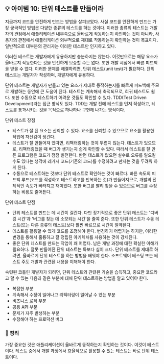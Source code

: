 ## 💡 아이템 10: 단위 테스트를 만들어라

지금까지 코드를 안전하게 만드는 방법을 살펴보았다.
사실 코드를 안전하게 만드는 가장 궁극적인 방법은 다양한 종류의 테스트를 하는 것이다.
이러한 종류의 테스트는 개발자의 관점에서 애플리케이션 내부족으로 올바르게 작동하는지 확인하는 것이 아니라, 사용자의 관점에서 애플리케이션 외부적으로 제대로 작동하는지 확인하는 것이 목표이다.
일반적으로 대부분의 관리자는 이러한 테스트만 인지하고 있다.

이러한 테스트는 개발자에게 유용하지만 충분하지는 않는다.
이것만으로는 해당 요소가 올바르지 작동한다는 것을 안전하게 보중할 수는 없다.
또한 개발 시점에서 빠른 피드백을 받을 수 없다.
이러한 문제를 해결하려면, 단위 테스트(unit test)가 필요하다.
단위 테스트는 개발자가 작성하며, 개발자에게 유용하다.

단위 테스트는 개발자가 만들고 있는 요소가 제대로 동작하는지를 빠르게 피드백해 주므로 개발하는 동안에 큰 도움이 된다.
테스트는 계속해서 축적되므로, 희귀 테스트도 쉽다.
또한 수동으로 테스트하기 어려운 것들도 확인할 수 있다.
TDD(Test Driven Development)라는 접근 방식도 있다.
TDD는 개발 전에 테스트를 먼저 작성하고, 테스트를 통과시키는 것을 목적으로 하나하나 구현해 나가는 방식이다.

단위 테스트 장점
- 테스트가 잘 된 요소는 신뢰할 수 있다. 요소를 신뢰할 수 있으므로 요소를 활용한 작업에 자신감이 생긴다.
- 테스트가 잘 만들어져 있따면, 리팩터링하는 것이 두렵지 않는다. 테스트가 있으므로, 리팩터링했을 때 버그가 생기는지 쉽게 확인할 수 있다. 따라서 테스트를 잘 만든 프로그램은 코드가 점점 발전한다. 반면 테스트가 없으면 실수로 오류를 일으킬 수도 있다는 생각에 레거시 코드(기존의 코드)를 수정하려고 만지는 것을 두려워 하게 된다.
- 수동으로 테스트하는 것보다 단위 테스트로 확인하는 것이 빠르다. 빠른 속도의 피드백 루프(코드를 작성하고 테스트하고를 반복하는 것)가 만들어지므로, 개발의 전체적인 속도가 빠라지고 재미있다. 또한 버그를 빨리 찾을 수 있으므로 버그를 수정하는 비용도 줄어든다.

단위 테스트 단점
- 단위 테스트를 만드는 데 시간이 걸린다. 다만 장기적으로 좋은 단위 테스트는 '디버깅 시간'과 '버그를 찾는 데 소모되는 시간'을 줄여 준다. 또한 단위 테스트가 수동 테스트(또는 다른 종류의 테스트)보다 훨씬 빠르므로 시간이 절약된다.
- 테스트를 활용할 수 있게 코드를 조정해야 한다. 변경하기 어렵기는 하지만, 이러한 변경을 통해서 훌륭하고 잘 정립된 아키텍처를 사용하는 것이 강제된다.
- 좋은 단위 테스트를 만드는 작업이 꽤 어렵다. 남은 개발 과정에 대한 확실한 이해가 필요하다. 잘못 만들어진 단위 테스트는 득보다 실이 크다. 단위 테스트를 제대로 하려면, 올바르게 단위 테스트를 하는 방법을 배워야 한다. 소프트웨어 테스팅 또는 테스트 주도 개발과 관련된 내용을 이해해야 한다.

숙련된 코틀린 개발자가 되려면, 단위 테스트와 관련된 기술을 습득하고, 중요한 코드라고 할 수 있는 다음과 같은 부분에 대해 단위 테스트하는 방법을 알고 있어야 한다.
- 복잡한 부분
- 계속해서 수정이 일어나고 리펙터링이 일어날 수 있는 부분
- 비즈니스 로직 부분
- 공용 API 부분
- 문제가 자주 발생하는 부분
- 수정해야 하는 프로덕션 버그

### 📖 정리

가장 중요한 것은 애플리케이션이 올바르게 동작하는지 확인하는 것이다. 이것이 테스트이다.
테스트 중에서 개발 과정에서 효율적으로 활용할 수 있는 테스트는 바로 단위 테스트이다.